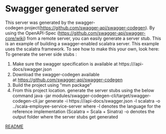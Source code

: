 # Swagger generated server

This server was generated by the swagger-codegen project(https://github.com/swagger-api/swagger-codegen). By using the OpenAPI-Spec (https://github.com/swagger-api/swagger-core/wiki) from a remote server, you can easily generate a server stub. This is an example of building a swagger-enabled scalatra server.
This example uses the scalatra framework. To see how to make this your own, look here:
To generate the server side stubs :
1. Make sure the swagger specification is available at https://<appname>/api-docs/swagger.json
2. Download the swagger-codegen available at https://github.com/swagger-api/swagger-codegen
3. Build the project using "mvn package"
4. From this project location. generate the server stubs using the below command
java -jar modules/swagger-codegen-cli/target/swagger-codegen-cli.jar generate -i https://<appname>/api-docs/swagger.json -l scalatra -o ../scala-employee-service-server
where -l denotes the language for the reference implementation (Scalatra = Scala + Sinatra) -o denotes the output folder where the server stubs get generated


[README](https://github.com/swagger-api/swagger-codegen/tree/master/samples/server-generator/scalatra)
